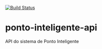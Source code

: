 [![Build Status](https://travis-ci.org/RianFReis/ponto-inteligente-api.svg?branch=master)](https://travis-ci.org/RianFReis/ponto-inteligente-api)


# ponto-inteligente-api
API do sistema de Ponto Inteligente

